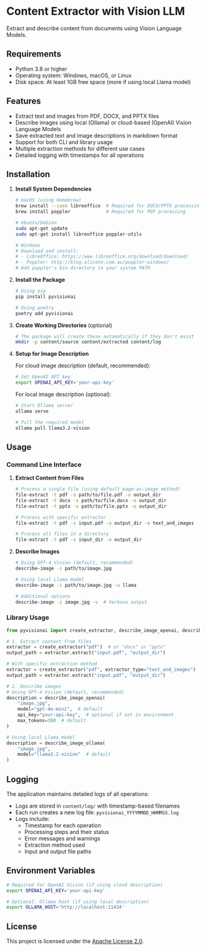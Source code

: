# Content Extractor with Vision LLM

Extract and describe content from documents using Vision Language Models.

## Requirements

- Python 3.8 or higher
- Operating system: Windows, macOS, or Linux
- Disk space: At least 1GB free space (more if using local Llama model)

## Features

- Extract text and images from PDF, DOCX, and PPTX files
- Describe images using local (Ollama) or cloud-based (OpenAI) Vision Language Models
- Save extracted text and image descriptions in markdown format
- Support for both CLI and library usage
- Multiple extraction methods for different use cases
- Detailed logging with timestamps for all operations

## Installation

1. **Install System Dependencies**
   ```bash
   # macOS (using Homebrew)
   brew install --cask libreoffice  # Required for DOCX/PPTX processing
   brew install poppler             # Required for PDF processing

   # Ubuntu/Debian
   sudo apt-get update
   sudo apt-get install libreoffice poppler-utils

   # Windows
   # Download and install:
   # - LibreOffice: https://www.libreoffice.org/download/download/
   # - Poppler: http://blog.alivate.com.au/poppler-windows/
   # Add poppler's bin directory to your system PATH
   ```

2. **Install the Package**
   ```bash
   # Using pip
   pip install pyvisionai

   # Using poetry
   poetry add pyvisionai
   ```

3. **Create Working Directories** (optional)
   ```bash
   # The package will create these automatically if they don't exist
   mkdir -p content/source content/extracted content/log
   ```

4. **Setup for Image Description**

   For cloud image description (default, recommended):
   ```bash
   # Set OpenAI API key
   export OPENAI_API_KEY='your-api-key'
   ```

   For local image description (optional):
   ```bash
   # Start Ollama server
   ollama serve

   # Pull the required model
   ollama pull llama3.2-vision
   ```

## Usage

### Command Line Interface

1. **Extract Content from Files**
   ```bash
   # Process a single file (using default page-as-image method)
   file-extract -t pdf -s path/to/file.pdf -o output_dir
   file-extract -t docx -s path/to/file.docx -o output_dir
   file-extract -t pptx -s path/to/file.pptx -o output_dir

   # Process with specific extractor
   file-extract -t pdf -s input.pdf -o output_dir -e text_and_images

   # Process all files in a directory
   file-extract -t pdf -s input_dir -o output_dir
   ```

2. **Describe Images**
   ```bash
   # Using GPT-4 Vision (default, recommended)
   describe-image -i path/to/image.jpg

   # Using local Llama model
   describe-image -i path/to/image.jpg -u llama

   # Additional options
   describe-image -i image.jpg -v  # Verbose output
   ```

### Library Usage

```python
from pyvisionai import create_extractor, describe_image_openai, describe_image_ollama

# 1. Extract content from files
extractor = create_extractor("pdf")  # or "docx" or "pptx"
output_path = extractor.extract("input.pdf", "output_dir")

# With specific extraction method
extractor = create_extractor("pdf", extractor_type="text_and_images")
output_path = extractor.extract("input.pdf", "output_dir")

# 2. Describe images
# Using GPT-4 Vision (default, recommended)
description = describe_image_openai(
    "image.jpg",
    model="gpt-4o-mini",  # default
    api_key="your-api-key",  # optional if set in environment
    max_tokens=300  # default
)

# Using local Llama model
description = describe_image_ollama(
    "image.jpg",
    model="llama3.2-vision"  # default
)
```

## Logging

The application maintains detailed logs of all operations:
- Logs are stored in `content/log/` with timestamp-based filenames
- Each run creates a new log file: `pyvisionai_YYYYMMDD_HHMMSS.log`
- Logs include:
  - Timestamp for each operation
  - Processing steps and their status
  - Error messages and warnings
  - Extraction method used
  - Input and output file paths

## Environment Variables

```bash
# Required for OpenAI Vision (if using cloud description)
export OPENAI_API_KEY='your-api-key'

# Optional: Ollama host (if using local description)
export OLLAMA_HOST='http://localhost:11434'
```

## License

This project is licensed under the [Apache License 2.0](LICENSE).
